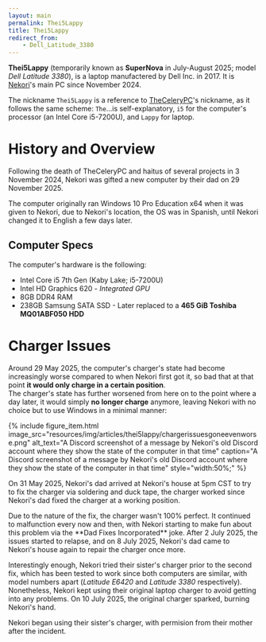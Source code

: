```yaml
---
layout: main
permalink: Thei5Lappy
title: Thei5Lappy
redirect_from:
    - Dell_Latitude_3380
---
```


**Thei5Lappy** (temporarily known as **SuperNova** in July-August 2025; model *Dell Latitude 3380*), is a laptop manufactered by Dell Inc. in 2017. It is [Nekori](Nekori)'s main PC since November 2024.

The nickname `Thei5Lappy` is a reference to [TheCeleryPC](TheCeleryPC)'s nickname, as it follows the same scheme: `The`...is self-explanatory, `i5` for the computer's processor (an Intel Core i5-7200U), and `Lappy` for laptop.

# History and Overview

Following the death of TheCeleryPC and haitus of several projects in 3 November 2024, Nekori was gifted a new computer by their dad on 29 November 2025.

The computer originally ran Windows 10 Pro Education x64 when it was given to Nekori, due to Nekori's location, the OS was in Spanish, until Nekori changed it to English a few days later.

## Computer Specs

The computer's hardware is the following:

- Intel Core i5 7th Gen (Kaby Lake; i5-7200U)
- Intel HD Graphics 620 - *Integrated GPU*
- 8GB DDR4 RAM
- 238GB Samsung SATA SSD - Later replaced to a **465 GiB Toshiba MQ01ABF050 HDD**

# Charger Issues

Around 29 May 2025, the computer's charger's state had become increasingly worse compared to when Nekori first got it, so bad that at that point **it would only charge in a certain position**.<br>The charger's state has further worsened from here on to the point where a day later, it would simply **no longer charge** anymore, leaving Nekori with no choice but to use Windows in a minimal manner:

<div>
{% include figure_item.html 
    image_src="resources/img/articles/thei5lappy/chargerissuesgoneevenworse.png" 
    alt_text="A Discord screenshot of a message by Nekori's old Discord account where they show the state of the computer in that time" 
    caption="A Discord screenshot of a message by Nekori's old Discord account where they show the state of the computer in that time"
    style="width:50%;" %}
    </div>


On 31 May 2025, Nekori's dad arrived at Nekori's house at 5pm CST to try to fix the charger via soldering and duck tape, the charger worked since Nekori's dad fixed the charger at a working position.
</div>
Due to the nature of the fix, the charger wasn't 100% perfect. It continued to malfunction every now and then, with Nekori starting to make fun about this problem via the **Dad Fixes Incorporated** joke. After 2 July 2025, the issues started to relapse, and on 8 July 2025, Nekori's dad came to Nekori's house again to repair the charger once more.

Interestingly enough, Nekori tried their sister's charger prior to the second fix, which has been tested to work since both computers are similar, with model numbers apart (*Latitude E6420* and *Latitude 3380* respectively). Nonetheless, Nekori kept using their original laptop charger to avoid getting into any problems. On 10 July 2025, the original charger sparked, burning Nekori's hand.

Nekori began using their sister's charger, with permision from their mother after the incident.





